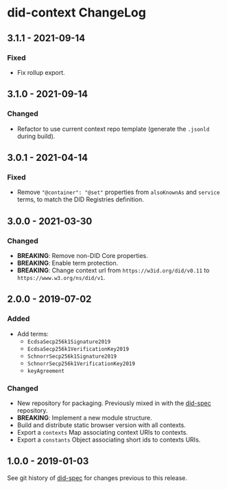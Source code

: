 # did-context ChangeLog

## 3.1.1 - 2021-09-14

### Fixed
- Fix rollup export.

## 3.1.0 - 2021-09-14

### Changed
- Refactor to use current context repo template (generate the `.jsonld` during
  build).

## 3.0.1 - 2021-04-14

### Fixed
- Remove `"@container": "@set"` properties from `alsoKnownAs` and `service`
  terms, to match the DID Registries definition.

## 3.0.0 - 2021-03-30

### Changed
- **BREAKING**: Remove non-DID Core properties.
- **BREAKING**: Enable term protection.
- **BREAKING**: Change context url from `https://w3id.org/did/v0.11` to
  `https://www.w3.org/ns/did/v1`.

## 2.0.0 - 2019-07-02

### Added
- Add terms:
  - `EcdsaSecp256k1Signature2019`
  - `EcdsaSecp256k1VerificationKey2019`
  - `SchnorrSecp256k1Signature2019`
  - `SchnorrSecp256k1VerificationKey2019`
  - `keyAgreement`

### Changed
- New repository for packaging.  Previously mixed in with the [did-spec][]
  repository.
- **BREAKING**: Implement a new module structure.
- Build and distribute static browser version with all contexts.
- Export a `contexts` Map associating context URIs to contexts.
- Export a `constants` Object associating short ids to contexts URIs.

## 1.0.0 - 2019-01-03

See git history of [did-spec][] for changes previous to this release.

[did-spec]: https://github.com/w3c-ccg/did-spec
